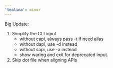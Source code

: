 ```yaml
---
'tealina': minor
---
```


Big Update:

1. Simplify the CLI input
   - without capi, always pass -t if need alias
   - without dapi, use -d instead
   - without sapi, use -a instead
   - show waring and exit for deprecated input.
2. Skip dot file when aligning APIs
